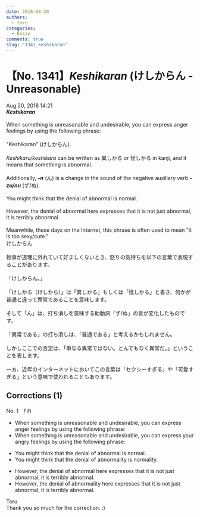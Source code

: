 ```yaml
---
date: 2018-08-20
authors:
  - toru
categories:
  - Essay
comments: true
slug: "1341_keshikaran"
---
```


# 【No. 1341】<strong><em>Keshikaran</strong></em> (けしからん - Unreasonable)
<div class="date">Aug 20, 2018 14:21</div>
<div id="post"><div id="body_show_ori">
<strong><em>Keshikaran</strong></em><br/><br/>When something is unreasonable and undesirable, you can express anger feelings by using the following phrase:<br/><br/>"Keshikaran" (けしからん).<br/><br/><em>Keshikaru/keshikara</em> can be written as 異しかる or 怪しかる in kanji, and it means that something is abnormal.<br/><br/>Additionally, <strong><em>-n</em></strong> (ん) is a change in the sound of the negative auxiliary verb <strong><em>-zu/nu</em></strong> (ず/ぬ).<br/><br/>You might think that the denial of abnormal is normal.<br/><br/>However, the denial of abnormal here expresses that it is not just abnormal, it is terribly abnormal.<br/><br/>Meanwhile, these days on the Internet, this phrase is often used to mean "it is too sexy/cute."
</div></div>

<!-- more -->

<div id="post_ja"><div id="body_show_mo">
けしからん<br/><br/>物事が道理に外れていて好ましくないとき、怒りの気持ちを以下の言葉で表現することがあります。<br/><br/>「けしからん。」<br/><br/>「けしかる（けしから）」は「異しかる」もしくは「怪しかる」と書き、何かが普通と違って異常であることを意味します。<br/><br/>そして「ん」は、打ち消しを意味する助動詞「ず/ぬ」の音が変化したものです。<br/><br/>「異常である」の打ち消しは、「普通である」と考えるかもしれません。<br/><br/>しかしここでの否定は、「単なる異常ではない。とんでもなく異常だ。」ということを表します。<br/><br/>一方、近年のインターネットにおいてこの言葉は「セクシーすぎる」や「可愛すぎる」という意味で使われることもあります。
</div></div>

## Corrections (1)
<div id="block"><div class="first_name"> No. 1　<span class="just_name">Fifi</span></div><div id="block2">
<ul class="correction_field">
<li class="incorrect">When something is unreasonable and undesirable, you can express anger feelings by using the following phrase:</li>
<li class="corrected correct">
When something is unreasonable and undesirable, you can express your angry feelings by using the following phrase:
</li>
</ul>
<ul class="correction_field">
<li class="incorrect">You might think that the denial of abnormal is normal.</li>
<li class="corrected correct">
You might think that the denial of abnormality is normality.
</li>
</ul>
<ul class="correction_field">
<li class="incorrect">However, the denial of abnormal here expresses that it is not just abnormal, it is terribly abnormal.</li>
<li class="corrected correct">
However, the denial of abnormality here expresses that it is not just abnormal, it is terribly abnormal.
</li>
</ul>
</div><div class="name"><span class="just_name">Toru</span><br>
Thank you so much for the correction. :)
</div>
</div>

